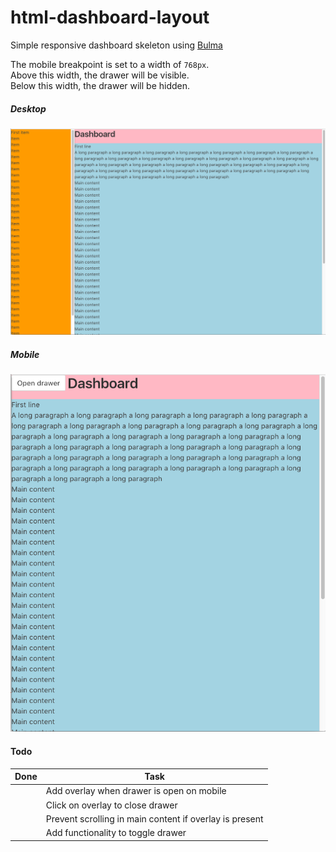 # html-dashboard-layout

Simple responsive dashboard skeleton using [Bulma](https://bulma.io)

The mobile breakpoint is set to a width of `768px`.\
Above this width, the drawer will be visible.\
Below this width, the drawer will be hidden.

##### Desktop
![alt text](./resources/Dashboard_Desktop.png "Dashboard on desktop")

##### Mobile
![alt text](./resources/Dashboard_Mobile.png "Dashboard on mobile")

#### Todo
| Done | Task |
|---|---|
|  | Add overlay when drawer is open on mobile |
|  | Click on overlay to close drawer |
|  | Prevent scrolling in main content if overlay is present |
|  | Add functionality to toggle drawer |
